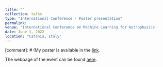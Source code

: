 ```yaml
---
title: ""
collection: talks
type: "International Conference - Poster presentation"
permalink: 
venue: "International Conference on Machine Learning for Astrophysics - ML4Astro"
date: June 1, 2022
location: "Catania, Italy"
---
```


[comment]: # (My poster is available in the [link](https://indico.ict.inaf.it/event/1692/contributions/11253/attachments/5847/11783/de_santi_poster.pdf).

The webpage of the event can be found [here](https://indico.ict.inaf.it/event/1692/).
